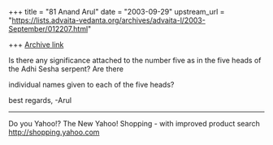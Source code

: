 +++
title = "81 Anand Arul"
date = "2003-09-29"
upstream_url = "https://lists.advaita-vedanta.org/archives/advaita-l/2003-September/012207.html"

+++
[Archive link](https://lists.advaita-vedanta.org/archives/advaita-l/2003-September/012207.html)


Is there any significance attached to the number five
as
in the five heads of the Adhi Sesha serpent? Are there

individual names given to each of the five heads?

best regards,
-Arul

__________________________________
Do you Yahoo!?
The New Yahoo! Shopping - with improved product search
http://shopping.yahoo.com

